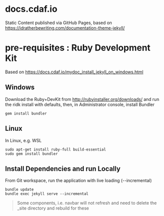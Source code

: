 # docs.cdaf.io

Static Content published via GitHub Pages, based on https://idratherbewriting.com/documentation-theme-jekyll/

# pre-requisites : Ruby Development Kit

Based on https://docs.cdaf.io/mydoc_install_jekyll_on_windows.html

## Windows

Download the Ruby+DevKit from http://rubyinstaller.org/downloads/ and run the ridk install with defaults, then, in Administrator console, install Bundler

    gem install bundler

## Linux

In Linux, e.g. WSL

    sudo apt-get install ruby-full build-essential
    sudo gem install bundler

## Install Dependencies and run Locally

From Git workspace, run the application with live loading (--incremental)

    bundle update
    bundle exec jekyll serve --incremental

> Some components, i.e. navbar will not refresh and need to delete the _site directory and rebuild for these